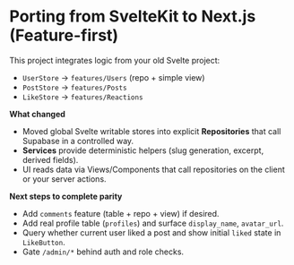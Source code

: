 # Porting from SvelteKit to Next.js (Feature-first)

This project integrates logic from your old Svelte project:
- `UserStore` → `features/Users` (repo + simple view)
- `PostStore` → `features/Posts`
- `LikeStore` → `features/Reactions`

**What changed**
- Moved global Svelte writable stores into explicit **Repositories** that call Supabase in a controlled way.
- **Services** provide deterministic helpers (slug generation, excerpt, derived fields).
- UI reads data via Views/Components that call repositories on the client or your server actions.

**Next steps to complete parity**
- Add `comments` feature (table + repo + view) if desired.
- Add real profile table (`profiles`) and surface `display_name`, `avatar_url`.
- Query whether current user liked a post and show initial `liked` state in `LikeButton`.
- Gate `/admin/*` behind auth and role checks.
